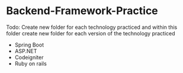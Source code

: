 # Backend-Framework-Practice


Todo: Create new folder for each technology practiced and within this folder create
new folder for each version of the technology practiced


- Spring Boot
- ASP.NET
- Codeigniter
- Ruby on rails
